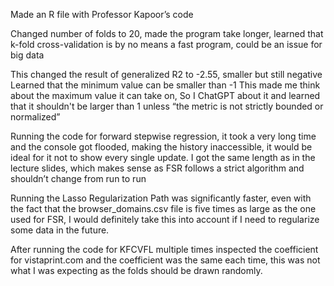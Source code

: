 Made an R file with Professor Kapoor’s code

Changed number of folds to 20, made the program take longer, learned that k-fold cross-validation is by no means a fast program, could be an issue for big data

This changed the result of generalized R2 to -2.55, smaller but still negative
Learned that the minimum value can be smaller than -1
This made me think about the maximum value it can take on, 
So I ChatGPT about it and learned that it shouldn't be larger than 1 unless “the metric is not strictly bounded or normalized”

Running the code for forward stepwise regression, it took a very long time and the console got flooded, making the history inaccessible, it would be ideal for it not to show every single update. 
I got the same length as in the lecture slides, which makes sense as FSR follows a strict algorithm and shouldn’t change from run to run

Running the Lasso Regularization Path was significantly faster, even with the fact that the browser_domains.csv file is five times as large as the one used for FSR, I would definitely take this into account if I need to regularize some data in the future.

After running the code for KFCVFL multiple times inspected the coefficient for vistaprint.com and the coefficient was the same each time, this was not what I was expecting as the folds should be drawn randomly. 
